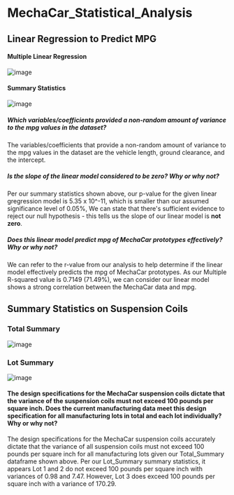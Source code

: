 # MechaCar_Statistical_Analysis

## Linear Regression to Predict MPG

#### Multiple Linear Regression 

![image](https://user-images.githubusercontent.com/89496798/151726874-d93fd8c2-1dca-4b8d-815b-b83d14c7d237.png)

#### Summary Statistics       

![image](https://user-images.githubusercontent.com/89496798/151726858-7c160b06-fac6-4bd3-95b4-3af985a09807.png)

##### Which variables/coefficients provided a non-random amount of variance to the mpg values in the dataset?
The variables/coefficients that provide a non-random amount of variance to the mpg values in the dataset are the vehicle length, ground clearance, and the intercept.

##### Is the slope of the linear model considered to be zero? Why or why not?
Per our summary statistics shown above, our p-value for the given linear gregression model is 5.35 x 10^-11, which is smaller than our assumed significance level of 0.05%, We can state that there's sufficient evidence to reject our null hypothesis - this tells us the slope of our linear model is **not zero**.

##### Does this linear model predict mpg of MechaCar prototypes effectively? Why or why not?
We can refer to the r-value from our analysis to help determine if the linear model effectively predicts the mpg of MechaCar prototypes. As our Multiple R-squared value is 0.7149 (71.49%), we can consider our linear model shows a strong correlation between the MechaCar data and mpg.

## Summary Statistics on Suspension Coils

### Total Summary
![image](https://user-images.githubusercontent.com/89496798/151728602-232b10a4-3309-442e-952f-956288647206.png)

### Lot Summary

![image](https://user-images.githubusercontent.com/89496798/151728618-253022e4-148a-4976-a613-818656eae3c0.png)

#### The design specifications for the MechaCar suspension coils dictate that the variance of the suspension coils must not exceed 100 pounds per square inch. Does the current manufacturing data meet this design specification for all manufacturing lots in total and each lot individually? Why or why not?

The design specifications for the MechaCar suspension coils accurately dictate that the variance of all suspension coils must not exceed 100 pounds per square inch for all manufacturing lots given our Total_Summary dataframe shown above. Per our Lot_Summary summary statistics, it appears Lot 1 and 2 do not exceed 100 pounds per square inch with variances of 0.98 and 7.47. However, Lot 3 does exceed 100 pounds per square inch with a variance of 170.29.
